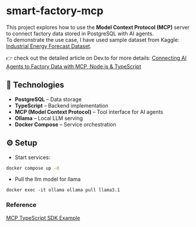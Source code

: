 # smart-factory-mcp

This project explores how to use the **Model Context Protocol (MCP)** server to connect factory data stored in PostgreSQL with AI agents.  
To demonstrate the use case, I have used sample dataset from Kaggle: [Industrial Energy Forecast Dataset](https://www.kaggle.com/datasets/zara2099/industrial-energy-forecast-dataset?resource=download).

👉 check out the detailed article on Dev.to for more details: [Connecting AI Agents to Factory Data with MCP, Node.js & TypeScript](https://dev.to/gins_cyriac/connecting-ai-agents-to-factory-data-with-mcp-nodejs-typescript-44e)

## 🚀 Technologies

- **PostgreSQL** – Data storage
- **TypeScript** – Backend implementation
- **MCP (Model Context Protocol)** – Tool interface for AI agents
- **Ollama** – Local LLM serving
- **Docker Compose** – Service orchestration

## ⚙️ Setup

- Start services:

```bash
docker compose up -d
```

- Pull the llm model for llama

```shell
docker exec -it ollama ollama pull llama3.1
```

### Reference

[MCP TypeScript SDK Example](https://github.com/modelcontextprotocol/typescript-sdk/blob/main/src/examples/server/simpleStatelessStreamableHttp.ts)
